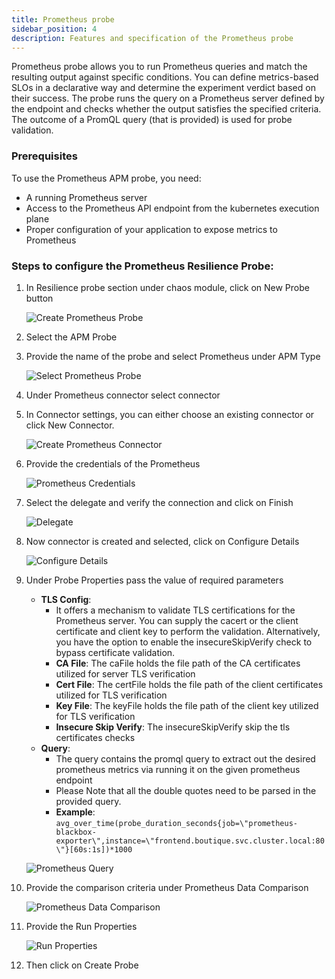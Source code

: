 ```yaml
---
title: Prometheus probe
sidebar_position: 4
description: Features and specification of the Prometheus probe
---
```


Prometheus probe allows you to run Prometheus queries and match the resulting output against specific conditions. You can define metrics-based SLOs in a declarative way and determine the experiment verdict based on their success. The probe runs the query on a Prometheus server defined by the endpoint and checks whether the output satisfies the specified criteria. The outcome of a PromQL query (that is provided) is used for probe validation.


### Prerequisites
To use the Prometheus APM probe, you need:

* A running Prometheus server
* Access to the Prometheus API endpoint from the kubernetes execution plane
* Proper configuration of your application to expose metrics to Prometheus

### Steps to configure the Prometheus Resilience Probe:

1. In Resilience probe section under chaos module, click on New Probe button

    ![Create Prometheus Probe](./static/prometheus-probe/create-prometheus-probe.png)

2. Select the APM Probe
3. Provide the name of the probe and select Prometheus under APM Type

    ![Select Prometheus Probe](./static/prometheus-probe/select-prometheus-probe.png)

4. Under Prometheus connector select connector

5. In Connector settings, you can either choose an existing connector or click New Connector.

    ![Create Prometheus Connector](./static/prometheus-probe/prometheus-connector.png)

6. Provide the credentials of the Prometheus

    ![Prometheus Credentials](./static/prometheus-probe/prometheus-credentials.png)

7. Select the delegate and verify the connection and click on Finish

    ![Delegate](./static/prometheus-probe/delegate.png)

8. Now connector is created and selected, click on Configure Details

    ![Configure Details](./static/prometheus-probe/configure-details.png)

9. Under Probe Properties pass the value of required parameters
   * **TLS Config**:
     * It offers a mechanism to validate TLS certifications for the Prometheus server. You can supply the cacert or the client certificate and client key to perform the validation. Alternatively, you have the option to enable the insecureSkipVerify check to bypass certificate validation.
     * **CA File**: The caFile holds the file path of the CA certificates utilized for server TLS verification
     * **Cert File**: The certFile holds the file path of the client certificates utilized for TLS verification
     * **Key File**: The keyFile holds the file path of the client key utilized for TLS verification
     * **Insecure Skip Verify**: The insecureSkipVerify skip the tls certificates checks
   * **Query**:
     * The query contains the promql query to extract out the desired prometheus metrics via running it on the given prometheus endpoint
     * Please Note that all the double quotes need to be parsed in the provided query.
     * **Example**: `avg_over_time(probe_duration_seconds{job=\"prometheus-blackbox-exporter\",instance=\"frontend.boutique.svc.cluster.local:80\"}[60s:1s])*1000`

    ![Prometheus Query](./static/prometheus-probe/prometheus-query.png)

10. Provide the comparison criteria under Prometheus Data Comparison

    ![Prometheus Data Comparison](./static/prometheus-probe/prometheus-data-comparison.png)

11. Provide the Run Properties

    ![Run Properties](./static/prometheus-probe/run-properties.png)

12. Then click on Create Probe